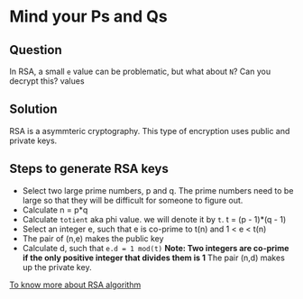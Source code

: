 # Mind your Ps and Qs

## Question

In RSA, a small `e` value can be problematic, but what about `N`? Can you decrypt this? values

## Solution

RSA is a asymmteric cryptography. This type of encryption uses public and private keys.

## Steps to generate RSA keys
- Select two large prime numbers, p and q. The prime numbers need to be large so that they will be difficult for someone to figure out.
- Calculate n = p*q
- Calculate `totient` aka phi value. we will denote it by `t`. t = (p - 1)*(q - 1)
- Select an integer e, such that e is co-prime to t(n) and 1 < e < t(n)
- The pair of (n,e) makes the public key
- Calculate d, such that `e.d = 1 mod(t)`
**Note: Two integers are co-prime if the only positive integer that divides them is 1**
The pair (n,d) makes up the private key.

[To know more about RSA algorithm](https://www.educative.io/answers/what-is-the-rsa-algorithm)


